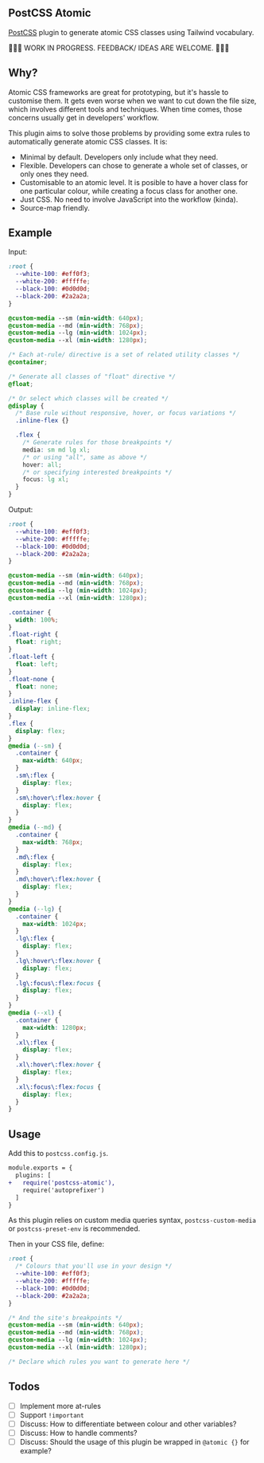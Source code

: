 ## PostCSS Atomic

[PostCSS] plugin to generate atomic CSS classes using Tailwind vocabulary.

[PostCSS]: https://github.com/postcss/postcss

🚨🚨🚨 WORK IN PROGRESS. FEEDBACK/ IDEAS ARE WELCOME. 🚨🚨🚨

## Why?

Atomic CSS frameworks are great for prototyping, but it's hassle to customise them. It gets even worse when we want to cut down the file size, which involves different tools and techniques. When time comes, those concerns usually get in developers' workflow.

This plugin aims to solve those problems by providing some extra rules to automatically generate atomic CSS classes. It is:

- Minimal by default. Developers only include what they need.
- Flexible. Developers can chose to generate a whole set of classes, or only ones they need.
- Customisable to an atomic level. It is posible to have a hover class for one particular colour, while creating a focus class for another one.
- Just CSS. No need to involve JavaScript into the workflow (kinda).
- Source-map friendly.

## Example

Input:

```css
:root {
  --white-100: #eff0f3;
  --white-200: #fffffe;
  --black-100: #0d0d0d;
  --black-200: #2a2a2a;
}

@custom-media --sm (min-width: 640px);
@custom-media --md (min-width: 768px);
@custom-media --lg (min-width: 1024px);
@custom-media --xl (min-width: 1280px);

/* Each at-rule/ directive is a set of related utility classes */
@container;

/* Generate all classes of "float" directive */
@float;

/* Or select which classes will be created */
@display {
  /* Base rule without responsive, hover, or focus variations */
  .inline-flex {}

  .flex {
    /* Generate rules for those breakpoints */
    media: sm md lg xl;
    /* or using "all", same as above */
    hover: all;
    /* or specifying interested breakpoints */
    focus: lg xl;
  }
}
```

Output:

```css
:root {
  --white-100: #eff0f3;
  --white-200: #fffffe;
  --black-100: #0d0d0d;
  --black-200: #2a2a2a;
}

@custom-media --sm (min-width: 640px);
@custom-media --md (min-width: 768px);
@custom-media --lg (min-width: 1024px);
@custom-media --xl (min-width: 1280px);

.container {
  width: 100%;
}
.float-right {
  float: right;
}
.float-left {
  float: left;
}
.float-none {
  float: none;
}
.inline-flex {
  display: inline-flex;
}
.flex {
  display: flex;
}
@media (--sm) {
  .container {
    max-width: 640px;
  }
  .sm\:flex {
    display: flex;
  }
  .sm\:hover\:flex:hover {
    display: flex;
  }
}
@media (--md) {
  .container {
    max-width: 768px;
  }
  .md\:flex {
    display: flex;
  }
  .md\:hover\:flex:hover {
    display: flex;
  }
}
@media (--lg) {
  .container {
    max-width: 1024px;
  }
  .lg\:flex {
    display: flex;
  }
  .lg\:hover\:flex:hover {
    display: flex;
  }
  .lg\:focus\:flex:focus {
    display: flex;
  }
}
@media (--xl) {
  .container {
    max-width: 1280px;
  }
  .xl\:flex {
    display: flex;
  }
  .xl\:hover\:flex:hover {
    display: flex;
  }
  .xl\:focus\:flex:focus {
    display: flex;
  }
}
```

## Usage

Add this to `postcss.config.js`.

```diff
module.exports = {
  plugins: [
+   require('postcss-atomic'),
    require('autoprefixer')
  ]
}
```

As this plugin relies on custom media queries syntax, `postcss-custom-media` or `postcss-preset-env` is recommended.

Then in your CSS file, define:

```css
:root {
  /* Colours that you'll use in your design */
  --white-100: #eff0f3;
  --white-200: #fffffe;
  --black-100: #0d0d0d;
  --black-200: #2a2a2a;
}

/* And the site's breakpoints */
@custom-media --sm (min-width: 640px);
@custom-media --md (min-width: 768px);
@custom-media --lg (min-width: 1024px);
@custom-media --xl (min-width: 1280px);

/* Declare which rules you want to generate here */
```

## Todos

- [ ] Implement more at-rules
- [ ] Support `!important`
- [ ] Discuss: How to differentiate between colour and other variables?
- [ ] Discuss: How to handle comments?
- [ ] Discuss: Should the usage of this plugin be wrapped in `@atomic {}` for example?

